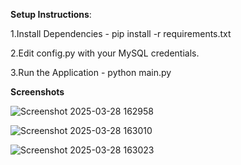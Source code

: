 **Setup Instructions**:


1.Install Dependencies - pip install -r requirements.txt 

2.Edit config.py with your MySQL credentials. 

3.Run the Application - python main.py  


**Screenshots**





![Screenshot 2025-03-28 162958](https://github.com/user-attachments/assets/1c423501-87df-4495-aa64-ac30777b122b)

![Screenshot 2025-03-28 163010](https://github.com/user-attachments/assets/1e9326f3-cdc5-4edf-9d5b-661651847604)

![Screenshot 2025-03-28 163023](https://github.com/user-attachments/assets/0c491383-2298-4123-ba17-f2c42b8913cf)



